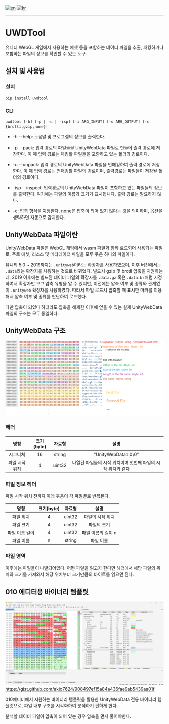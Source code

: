 [![en](https://img.shields.io/badge/lang-en-red.svg)](README.md)
[![kr](https://img.shields.io/badge/lang-kr-green.svg)](README.kr.md)

---

# UWDTool
유니티 WebGL 게임에서 사용하는 에셋 등을 포함하는 데이터 파일을 추출, 패킹하거나 포함하는 파일의 정보를 확인할 수 있는 도구.

## 설치 및 사용법
### 설치
```
pip install uwdtool
```

### CLI
```
uwdtool [-h] [-p | -u | -isp] [-i ARG_INPUT] [-o ARG_OUTPUT] [-c {brotli,gzip,none}]
```

* -h --help: 도움말 및 프로그램의 정보를 출력한다.

* -p --pack: 입력 경로의 파일들을 UnityWebData 파일로 만들어 출력 경로에 저장한다.
이 때 입력 경로는 패킹할 파일들을 포함하고 있는 폴더의 경로이다.
* -u --unpack: 입력 경로의 UnityWebData 파일을 언패킹하여 출력 경로에 저장한다.
이 때 입력 경로는 언패킹할 파일의 경로이며, 출력경로는 파일들이 저장될 폴더의 경로이다.
* -isp --inspect: 입력경로의 UnityWebData 파일이 포함하고 있는 파일들의 정보를 출력한다.
여기에는 파일의 이름과 크기가 표시됩니다. 출력 경로는 필요하지 않다.

* -c: 압축 형식을 지정한다. none은 압축이 되어 있지 않다는 것을 의미하며, 옵션을 생략하면 자동으로 감지한다.


## UnityWebData 파일이란
UnityWebData 파일은 WebGL 게임에서 wasm 파일과 함께 로드되어 사용되는 파일로, 주로 에셋, 리소스 및 메타데이터 파일을 모두 묶은 하나의 파일이다.

유니티 5.0 ~ 2019까지는 `.unityweb`이라는 확장자를 사용하였으며, 이후 버전에서는 `.data`라는 확장자를 사용하는 것으로 바뀌었다.
빌드시 gzip 및 brotli 압축을 지원하는데, 2019 이후에는 빌드된 데이터 파일의 확장자를 `.data.gz` 혹은 `.data.br`처럼 지정하여서
확장자만 보고 압축 유형을 알 수 있지만, 이전에는 압축 여부 및 종류와 관계없이 `.unityweb` 확장자를 사용하였다.
따라서 파일 로드시 압축할 때 표시한 마커를 이용해서 압축 여부 및 종류를 판단하여 로드했다.

다만 압축이 되있다 하더라도 압축을 해제한 이후에 얻을 수 있는 실제 UnityWebData 파일의 구조는 모두 동일하다.

## UnityWebData 구조
![unitywebdata_format.png](img/unitywebdata_format.png)

### 헤더
|    명칭    | 크기(byte) |  자료형   |                 설명                 |
|:--------:| :------------: |:------:|:----------------------------------:|
|   시그니처   | 16 | string |        "UnityWebData1.0\0"         |
| 파일 시작 위치 | 4 | uint32 | 나열된 파일들의 시작 위치이며 첫번째 파일의 시작 위치와 같다 |

### 파일 정보 헤더
파일 시작 위치 전까지 아래 묶음이 각 파일별로 반복된다.

| 명칭 | 크기(byte) |  자료형   |     설명      |
| :------------: | :------------: |:------:|:-----------:|
| 파일 위치 | 4 | uint32 |  파일의 시작 위치  |
| 파일 크기 | 4 | uint32 |   파일의 크기    |
| 파일 이름 길이 | 4 | uint32 | 파일 이름의 길이 n |
| 파일 이름 | n | string |    파일 이름    |

### 파일 영역
이후에는 파일들이 나열되어있다.
어떤 파일을 읽고자 한다면 헤더에서 해당 파일의 위치와 크기를 가져와서 해당 위치부터 크기만큼의 바이트를 읽으면 된다.

## 010 에디터용 바이너리 템플릿
![uwd010template.png](img/uwd010template.png)
https://gist.github.com/akio7624/908497ef15a84a436fae9ab5439aa01f

010에디터에서 지원하는 바이너리 템플릿을 활용한 UnityWebData 전용 바이너리 템플릿으로, 파일 내부 구조를 시각화하여 분석하기 편하게 한다.

분석할 데이터 파일이 압축이 되어 있는 경우 압축을 먼저 풀어야한다.
